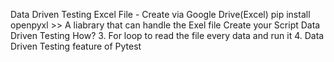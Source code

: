 Data Driven Testing
Excel File - Create via Google Drive(Excel)
pip install openpyxl >> A liabrary that can handle the Exel file 
Create your Script
Data Driven Testing How? 3. For loop to read the file every data and run it 4. Data Driven Testing feature of Pytest